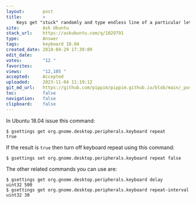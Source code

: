 ```yaml
---
layout:       post
title:        >
    Keys get "stuck" randomly and type endless line of a particular letter/command
site:         Ask Ubuntu
stack_url:    https://askubuntu.com/q/1029791
type:         Answer
tags:         keyboard 18.04
created_date: 2018-04-29 17:39:09
edit_date:    
votes:        "12 "
favorites:    
views:        "12,105 "
accepted:     Accepted
uploaded:     2023-11-04 11:19:12
git_md_url:   https://github.com/pippim/pippim.github.io/blob/main/_posts/2018/2018-04-29-Keys-get-_stuck_-randomly-and-type-endless-line-of-a-particular-letter_command.md
toc:          false
navigation:   false
clipboard:    false
---
```


In Ubuntu 18.04 issue this command:

``` 
$ gsettings get org.gnome.desktop.peripherals.keyboard repeat
true
```

If the result is `true` then turn off keyboard repeat using this command:

``` 
$ gsettings set org.gnome.desktop.peripherals.keyboard repeat false
```

The other related commands you can use are:

``` 
$ gsettings get org.gnome.desktop.peripherals.keyboard delay
uint32 500
$ gsettings get org.gnome.desktop.peripherals.keyboard repeat-interval
uint32 30
```

